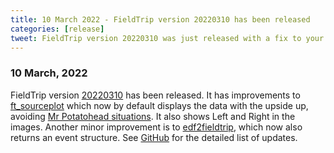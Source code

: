 ```yaml
---
title: 10 March 2022 - FieldTrip version 20220310 has been released
categories: [release]
tweet: FieldTrip version 20220310 was just released with a fix to your Mr Potatohead situations with ft_sourceplot now displaying your data upside up and telling you left from right! See http://www.fieldtriptoolbox.org/#10-march-2022
---
```


### 10 March, 2022

FieldTrip version [20220310](http://github.com/fieldtrip/fieldtrip/releases/tag/20220310) has been released. It has improvements to [ft_sourceplot](/reference/ft_sourceplot) which now by default displays the data with the upside up, avoiding [Mr Potatohead situations](/faq/my_mri_is_upside_down_is_this_a_problem). It also shows Left and Right in the images. Another minor improvement is to [edf2fieldtrip](/reference/edf2fieldtrip), which now also returns an event structure. See [GitHub](https://github.com/fieldtrip/fieldtrip/compare/20220228...20220310) for the detailed list of updates.
